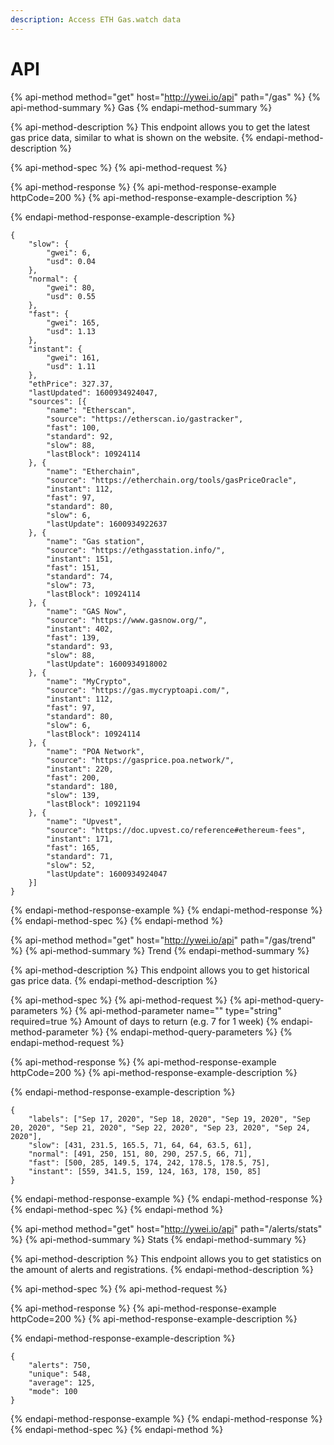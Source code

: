 ```yaml
---
description: Access ETH Gas.watch data
---
```


# API

{% api-method method="get" host="http://ywei.io/api" path="/gas" %}
{% api-method-summary %}
Gas
{% endapi-method-summary %}

{% api-method-description %}
This endpoint allows you to get the latest gas price data, similar to what is shown on the website.
{% endapi-method-description %}

{% api-method-spec %}
{% api-method-request %}

{% api-method-response %}
{% api-method-response-example httpCode=200 %}
{% api-method-response-example-description %}

{% endapi-method-response-example-description %}

```
{
	"slow": {
		"gwei": 6,
		"usd": 0.04
	},
	"normal": {
		"gwei": 80,
		"usd": 0.55
	},
	"fast": {
		"gwei": 165,
		"usd": 1.13
	},
	"instant": {
		"gwei": 161,
		"usd": 1.11
	},
	"ethPrice": 327.37,
	"lastUpdated": 1600934924047,
	"sources": [{
		"name": "Etherscan",
		"source": "https://etherscan.io/gastracker",
		"fast": 100,
		"standard": 92,
		"slow": 88,
		"lastBlock": 10924114
	}, {
		"name": "Etherchain",
		"source": "https://etherchain.org/tools/gasPriceOracle",
		"instant": 112,
		"fast": 97,
		"standard": 80,
		"slow": 6,
		"lastUpdate": 1600934922637
	}, {
		"name": "Gas station",
		"source": "https://ethgasstation.info/",
		"instant": 151,
		"fast": 151,
		"standard": 74,
		"slow": 73,
		"lastBlock": 10924114
	}, {
		"name": "GAS Now",
		"source": "https://www.gasnow.org/",
		"instant": 402,
		"fast": 139,
		"standard": 93,
		"slow": 88,
		"lastUpdate": 1600934918002
	}, {
		"name": "MyCrypto",
		"source": "https://gas.mycryptoapi.com/",
		"instant": 112,
		"fast": 97,
		"standard": 80,
		"slow": 6,
		"lastBlock": 10924114
	}, {
		"name": "POA Network",
		"source": "https://gasprice.poa.network/",
		"instant": 220,
		"fast": 200,
		"standard": 180,
		"slow": 139,
		"lastBlock": 10921194
	}, {
		"name": "Upvest",
		"source": "https://doc.upvest.co/reference#ethereum-fees",
		"instant": 171,
		"fast": 165,
		"standard": 71,
		"slow": 52,
		"lastUpdate": 1600934924047
	}]
}
```
{% endapi-method-response-example %}
{% endapi-method-response %}
{% endapi-method-spec %}
{% endapi-method %}

{% api-method method="get" host="http://ywei.io/api" path="/gas/trend" %}
{% api-method-summary %}
Trend
{% endapi-method-summary %}

{% api-method-description %}
This endpoint allows you to get historical gas price data.
{% endapi-method-description %}

{% api-method-spec %}
{% api-method-request %}
{% api-method-query-parameters %}
{% api-method-parameter name="" type="string" required=true %}
Amount of days to return \(e.g. 7 for 1 week\)
{% endapi-method-parameter %}
{% endapi-method-query-parameters %}
{% endapi-method-request %}

{% api-method-response %}
{% api-method-response-example httpCode=200 %}
{% api-method-response-example-description %}

{% endapi-method-response-example-description %}

```
{
	"labels": ["Sep 17, 2020", "Sep 18, 2020", "Sep 19, 2020", "Sep 20, 2020", "Sep 21, 2020", "Sep 22, 2020", "Sep 23, 2020", "Sep 24, 2020"],
	"slow": [431, 231.5, 165.5, 71, 64, 64, 63.5, 61],
	"normal": [491, 250, 151, 80, 290, 257.5, 66, 71],
	"fast": [500, 285, 149.5, 174, 242, 178.5, 178.5, 75],
	"instant": [559, 341.5, 159, 124, 163, 178, 150, 85]
}
```
{% endapi-method-response-example %}
{% endapi-method-response %}
{% endapi-method-spec %}
{% endapi-method %}

{% api-method method="get" host="http://ywei.io/api" path="/alerts/stats" %}
{% api-method-summary %}
Stats
{% endapi-method-summary %}

{% api-method-description %}
This endpoint allows you to get statistics on the amount of alerts and registrations.
{% endapi-method-description %}

{% api-method-spec %}
{% api-method-request %}

{% api-method-response %}
{% api-method-response-example httpCode=200 %}
{% api-method-response-example-description %}

{% endapi-method-response-example-description %}

```
{
	"alerts": 750,
	"unique": 548,
	"average": 125,
	"mode": 100
}
```
{% endapi-method-response-example %}
{% endapi-method-response %}
{% endapi-method-spec %}
{% endapi-method %}

